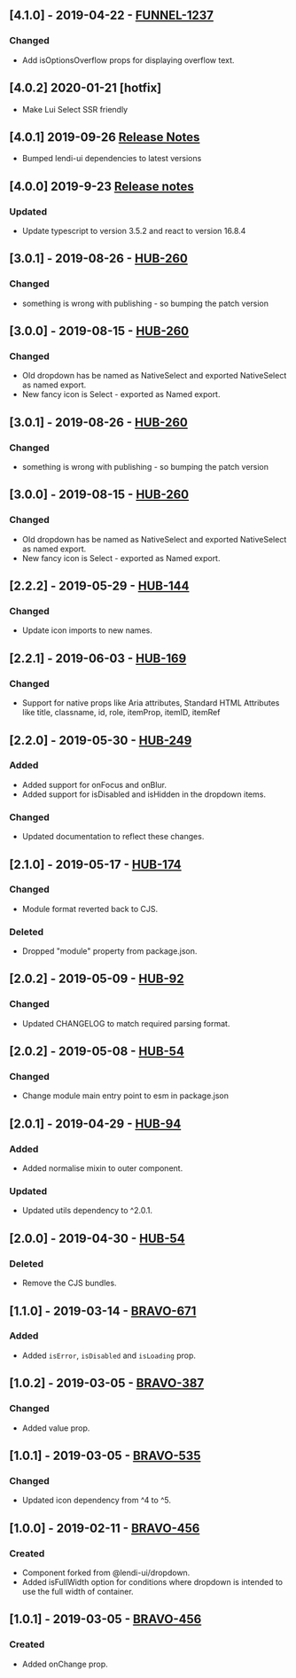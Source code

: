 ## [4.1.0] - 2019-04-22 - [FUNNEL-1237](https://creditandfinance.atlassian.net/browse/FUNNEL-1237)
### Changed
- Add isOptionsOverflow props for displaying overflow text.

## [4.0.2] 2020-01-21 [hotfix]
- Make Lui Select SSR friendly

## [4.0.1] 2019-09-26 [Release Notes](https://creditandfinance.atlassian.net/wiki/spaces/HUB/pages/803930391/Upcoming+Major+Changes)
- Bumped lendi-ui dependencies to latest versions

## [4.0.0] 2019-9-23 [Release notes](https://creditandfinance.atlassian.net/wiki/spaces/HUB/pages/803930391/Upcoming+Major+Changes)
### Updated
- Update typescript to version 3.5.2 and react to version 16.8.4

## [3.0.1] - 2019-08-26 - [HUB-260](https://creditandfinance.atlassian.net/browse/HUB-260)
### Changed
- something is wrong with publishing - so bumping the patch version 

## [3.0.0] - 2019-08-15 - [HUB-260](https://creditandfinance.atlassian.net/browse/HUB-260)
### Changed
- Old dropdown has be named as NativeSelect and exported NativeSelect as named export.
- New fancy icon is Select - exported as Named export.

## [3.0.1] - 2019-08-26 - [HUB-260](https://creditandfinance.atlassian.net/browse/HUB-260)
### Changed
- something is wrong with publishing - so bumping the patch version 

## [3.0.0] - 2019-08-15 - [HUB-260](https://creditandfinance.atlassian.net/browse/HUB-260)
### Changed
- Old dropdown has be named as NativeSelect and exported NativeSelect as named export.
- New fancy icon is Select - exported as Named export.

## [2.2.2] - 2019-05-29 - [HUB-144](https://creditandfinance.atlassian.net/browse/HUB-144)
### Changed
- Update icon imports to new names.

## [2.2.1] - 2019-06-03 - [HUB-169](https://creditandfinance.atlassian.net/browse/HUB-169)
### Changed
- Support for native props like Aria attributes, Standard HTML Attributes like title, classname, id, role, itemProp, itemID, itemRef

## [2.2.0] - 2019-05-30 - [HUB-249](https://creditandfinance.atlassian.net/browse/HUB-249)
### Added
- Added support for onFocus and onBlur.
- Added support for isDisabled and isHidden in the dropdown items.
### Changed
- Updated documentation to reflect these changes.

## [2.1.0] - 2019-05-17 - [HUB-174](https://creditandfinance.atlassian.net/browse/HUB-174)
### Changed
- Module format reverted back to CJS.
### Deleted
- Dropped "module" property from package.json.

## [2.0.2] - 2019-05-09 - [HUB-92](https://creditandfinance.atlassian.net/browse/HUB-92)
### Changed
- Updated CHANGELOG to match required parsing format.

## [2.0.2] - 2019-05-08 - [HUB-54](https://creditandfinance.atlassian.net/browse/HUB-54)
 
### Changed
- Change module main entry point to esm in package.json

## [2.0.1] - 2019-04-29 - [HUB-94](https://creditandfinance.atlassian.net/browse/HUB-94)
### Added
- Added normalise mixin to outer component.

### Updated
- Updated utils dependency to ^2.0.1.

## [2.0.0] - 2019-04-30 - [HUB-54](https://creditandfinance.atlassian.net/browse/HUB-54)
### Deleted
- Remove the CJS bundles.

## [1.1.0] - 2019-03-14 - [BRAVO-671](https://creditandfinance.atlassian.net/browse/BRAVO-671)
### Added
- Added `isError`, `isDisabled` and `isLoading` prop.

## [1.0.2] - 2019-03-05 - [BRAVO-387](https://creditandfinance.atlassian.net/browse/BRAVO-387)
### Changed
- Added value prop.

## [1.0.1] - 2019-03-05 - [BRAVO-535](https://creditandfinance.atlassian.net/browse/BRAVO-535)
### Changed
- Updated icon dependency from ^4 to ^5.

## [1.0.0] - 2019-02-11 - [BRAVO-456](https://creditandfinance.atlassian.net/browse/BRAVO-456)
### Created
- Component forked from @lendi-ui/dropdown.
- Added isFullWidth option for conditions where dropdown is intended to use the full width of container.

## [1.0.1] - 2019-03-05 - [BRAVO-456](https://creditandfinance.atlassian.net/browse/BRAVO-387)
### Created
- Added onChange prop.
